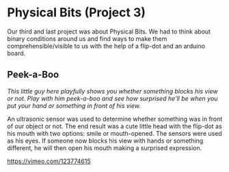 # Physical Bits (Project 3)
Our third and last project was about Physical Bits. We had to think about binary conditions around us and find ways to make them comprehensible/visible to us with the help of a flip-dot and an arduino board.

## Peek-a-Boo

_This little guy here playfully shows you whether something blocks his view or not. Play with him peek-a-boo and see how surprised he'll be when you put your hand or something in front of his view._

An ultrasonic sensor was used to determine whether something was in front of our object or not. The end result was a cute little head with the flip-dot as his mouth with two options: smile or mouth-opened. The sensors were used as his eyes.
If someone now blocks his view with hands or something different, he will then open his mouth making a surprised expression.

https://vimeo.com/123774615

